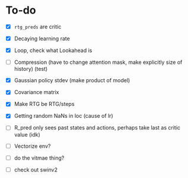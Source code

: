 # To-do

- [x] `rtg_preds` are critic
- [x] Decaying learning rate
- [x] Loop, check what Lookahead is
- [ ] Compression (have to change attention mask, make explicitly size of history) (test)
- [x] Gaussian policy stdev (make product of model)
- [x] Covariance matrix
- [x] Make RTG be RTG/steps
- [x] Getting random NaNs in loc (cause of lr)
- [ ] R_pred only sees past states and actions, perhaps take last as critic value (idk)
- [ ] Vectorize env?

- [ ] do the vitmae thing?
- [ ] check out swinv2
